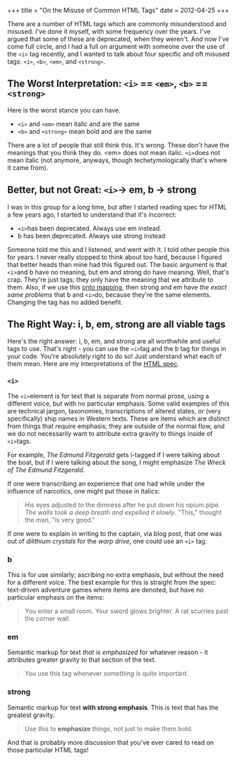 +++
title = "On the Misuse of Common HTML Tags"
date = 2012-04-25
+++

There are a number of HTML tags which are commonly misunderstood and misused. I've done it myself, with some frequency 
over the years. I've argued that some of these are deprecated, when they weren't. And now I've come full circle, and I 
had a full on argument with someone over the use of the `<i>` tag recently, and I wanted to talk about four specific and 
oft misused tags: `<i>`, `<b>`, `<em>`, and `<strong>`.

<!-- more -->

## The Worst Interpretation: `<i>` == `<em>`, `<b>` == `<strong>`

Here is the worst stance you can have.

- `<i>` and `<em>` mean italic and are the same
- `<b>` and `<strong>` mean bold and are the same

There are a lot of people that still think this. It's wrong. These don't have the meanings that you think they do. \<em> 
does not mean italic. `<i>`does not mean italic (not anymore, anyways, though techetymologically that's where it came 
from).

## Better, but not Great: `<i>`-> em, b -> strong

I was in this group for a long time, but after I started reading spec for HTML a few years ago, I started to understand that it's incorrect:

- `<i>`has been deprecated. Always use em instead.
- b has been deprecated. Always use strong instead

Someone told me this and I listened, and went with it. I told other people this for years. I never really stopped to think about too hard, because I figured that better heads than mine had this figured out. The basic argument is that `<i>`and b have no meaning, but em and strong do have meaning. Well, that's crap. They're just tags; they only have the meaning that we attribute to them. Also, if we use this [onto mapping](http://en.wikipedia.org/wiki/Surjective_function), then strong and em have _the exact same problems_ that b and `<i>`do, because they're the same elements. Changing the tag has no added benefit.

## The Right Way: i, b, em, strong are all viable tags

Here's the right answer: i, b, em, and strong are all worthwhile and useful tags to use. That's right - you can use the `<i>`tag and the b tag for things in your code. You're absolutely right to do so! Just understand what each of them mean. Here are my interpretations of the [HTML spec](http://www.w3.org/TR/html5/text-level-semantics.html#the-abbr-element).

### `<i>`

The `<i>`element is for text that is separate from normal prose, using a different voice, but with no particular emphasis. Some valid examples of this are technical jargon, taxonomies, transcriptions of altered states, or (very specifically) ship names in Western texts. These are items which are distinct from things that require emphasis; they are outside of the normal flow, and we do not necessarily want to attribute extra gravity to things inside of `<i>`tags.

For example, _The Edmund Fitzgerald_ gets i-tagged if I were talking about the boat, but if I were talking about the song, I might emphasize _The Wreck of The Edmund Fitzgerald_.

If one were transcribing an experience that one had while under the influence of narcotics, one might put those in italics:


> His eyes adjusted to the dimness after he put down his opium pipe. <i>The walls took a deep breath and expelled it 
> slowly</i>. "This," thought the man, "is very good." 


If one were to explain in writing to the captain, via blog post, that one was out of <i>dilithium crystals</i> for the 
<i>warp drive</i>, one could use an `<i>` tag.

### b

This is for use similarly; ascribing no extra emphasis, but without the need for a different voice. The best example for this is straight from the spec: text-driven adventure games where items are denoted, but have no particular emphasis on the items:

> You enter a small room. Your sword glows brighter. A rat scurries past the corner wall. 


### em

Semantic markup for text _that is emphasized_ for whatever reason - it attributes greater gravity to that section of the text.

>  You use this tag whenever <em>something</em> is quite important.

### strong

Semantic markup for text **with strong emphasis**. This is text that has the greatest gravity.

> Use this to <strong>emphasize</strong> things, not just to make them bold.


And that is probably more discussion that you've ever cared to read on those particular HTML tags!
